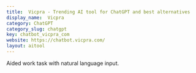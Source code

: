 ```yaml
---
title:  Vicpra - Trending AI tool for ChatGPT and best alternatives
display_name:  Vicpra
category: ChatGPT
category_slug: chatgpt
key: chatbot_vicpra_com
website: https://chatbot.vicpra.com/
layout: aitool
---
```


Aided work task with natural language input.
